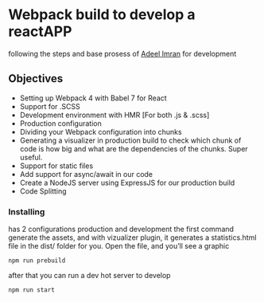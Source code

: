 # Webpack build to develop a reactAPP
following the steps and base prosess of [Adeel Imran](https://medium.freecodecamp.org/how-to-combine-webpack-4-and-babel-7-to-create-a-fantastic-react-app-845797e036ff) for development 
## Objectives
* Setting up Webpack 4 with Babel 7 for React
* Support for .SCSS
* Development environment with HMR [For both .js & .scss]
* Production configuration
* Dividing your Webpack configuration into chunks
* Generating a visualizer in production build to check which chunk of code is how big and what are the dependencies of the chunks. Super useful.
* Support for static files
* Add support for async/await in our code
* Create a NodeJS server using ExpressJS for our production build
* Code Splitting

### Installing
has 2 configurations production and development
the first command generate the assets, and with vizualizer plugin, it generates a statistics.html file in the dist/ folder for you. Open the file, and you’ll see a graphic 
```
npm run prebuild
```
after that you can run a dev hot server to develop
```
npm run start
```